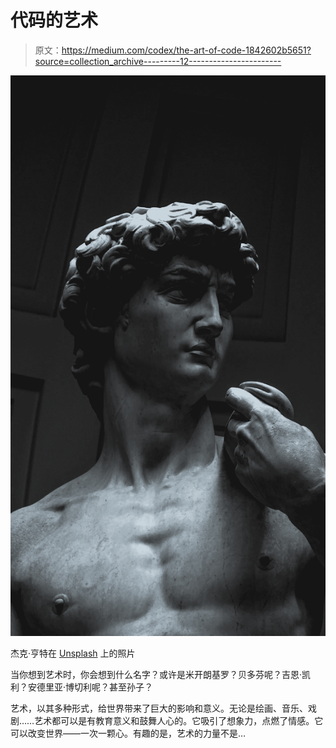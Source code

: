 # 代码的艺术

> 原文：<https://medium.com/codex/the-art-of-code-1842602b5651?source=collection_archive---------12----------------------->

![](img/f0b0388b6ced935ea53998c6a304b1eb.png)

杰克·亨特在 [Unsplash](https://unsplash.com/s/photos/michelangelo?utm_source=unsplash&utm_medium=referral&utm_content=creditCopyText) 上的照片

当你想到艺术时，你会想到什么名字？或许是米开朗基罗？贝多芬呢？吉恩·凯利？安德里亚·博切利呢？甚至孙子？

艺术，以其多种形式，给世界带来了巨大的影响和意义。无论是绘画、音乐、戏剧……艺术都可以是有教育意义和鼓舞人心的。它吸引了想象力，点燃了情感。它可以改变世界——一次一颗心。有趣的是，艺术的力量不是…